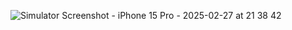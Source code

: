 ![Simulator Screenshot - iPhone 15 Pro - 2025-02-27 at 21 38 42](https://github.com/user-attachments/assets/a0e62c6c-416d-4db4-a822-793f53eccf4f)
